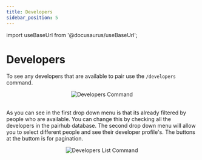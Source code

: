 ```yaml
---
title: Developers
sidebar_position: 5
---
```


import useBaseUrl from '@docusaurus/useBaseUrl';

# Developers

To see any developers that are available to pair use the `/developers` command.

<div align="center">
    <img class="default-border"  src={useBaseUrl("/img/commands/developers.png")} alt="Developers Command" />
</div>
<br/>

As you can see in the first drop down menu is that its already filtered by people who are available. You can change this by checking all the developers in the pairhub database. The second drop down menu will allow you to select different people and see their developer profile's. The buttons at the buttom is for pagination.

<div align="center">
    <img class="default-border"  src={useBaseUrl("/img/commands/developers-list.png")} alt="Developers List Command" />
</div>
<br/>
